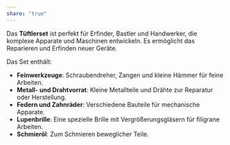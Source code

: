 ```yaml
---
share: "true"
---
```

Das **Tüftlerset** ist perfekt für Erfinder, Bastler und Handwerker, die komplexe Apparate und Maschinen entwickeln. Es ermöglicht das Reparieren und Erfinden neuer Geräte.  
  
Das Set enthält:  
  
- **Feinwerkzeuge**: Schraubendreher, Zangen und kleine Hämmer für feine Arbeiten.  
- **Metall- und Drahtvorrat**: Kleine Metallteile und Drähte zur Reparatur oder Herstellung.  
- **Federn und Zahnräder**: Verschiedene Bauteile für mechanische Apparate.  
- **Lupenbrille**: Eine spezielle Brille mit Vergrößerungsgläsern für filigrane Arbeiten.  
- **Schmieröl**: Zum Schmieren beweglicher Teile.